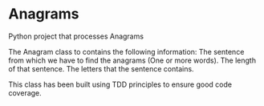# Anagrams
Python project that processes Anagrams

The Anagram class to contains the following information:
The sentence from which we have to find the anagrams (One or more words).
The length of that sentence.
The letters that the sentence contains.

This class has been built using TDD principles to ensure good code coverage.
